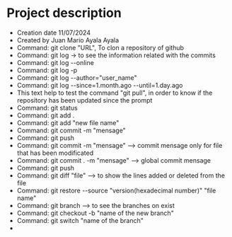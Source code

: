 <h1> Project description </h1>
<ul>
  <li>Creation date 11/07/2024</li>
  <li>Created by Juan Mario Ayala Ayala</li>
  <li>Command: git clone "URL", To clon a repository of github </li>
  <li>Command: git log -> to see the information related with the commits </li>
  <li>Command: git log --online </li>
  <li>Command: git log -p </li>
  <li>Command: git log --author="user_name"</li>
  <li>Command: git log --since=1.month.ago --until=1.day.ago </li>
  <li>This text help to test the command "git pull", in order to know if the repository has been updated since the prompt</li>
  <li>Command: git status</li>
  <li>Command: git add .</li>
  <li>Command: git add "new file name"</li>
  <li>Command: git commit -m "mensage"</li>
  <li>Command: git push</li>
  <li>Command: git commit -m "mensage" --> commit mensage only for file that has been modificated</li>
  <li>Command: git commit . -m "mensage" --> global commit mensage</li>
  <li>Command: git push</li>
  <li>Command: git diff "file" --> to show the lines added or deleted from the file</li>
  <li>Command: git restore --source "version(hexadecimal number)" "file name"</li>
  <li>Command: git branch --> to see the branches on exist </li>
  <li>Command: git checkout -b "name of the new branch"</li>
  <li>Command: git switch "name of the branch"<li>
</ul>
